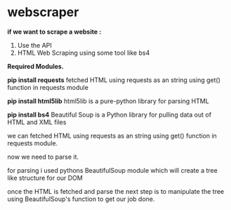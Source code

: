 # webscraper
**if we want to scrape a website :**
1. Use the API  
2. HTML Web Scraping using some tool like bs4

**Required Modules.** 

**pip install requests**     fetched HTML using requests as an string using get() function in requests module <br/>

 **pip install html5lib**    html5lib is a pure-python library for parsing HTML <br/>

 **pip install bs4**         Beautiful Soup is a Python library for pulling data out of HTML and XML files <br/>


we can fetched HTML using requests as an string using get() function in requests module. 

now we need to parse it.

for parsing i used pythons BeautifulSoup module which will create a tree like structure for our DOM

once the HTML is fetched and parse the next step is to manipulate the tree using BeautifulSoup's function to get our job done.
